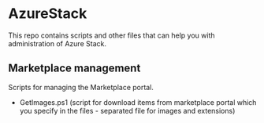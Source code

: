 # AzureStack
This repo contains scripts and other files that can help you with administration of Azure Stack.

## Marketplace management
Scripts for managing the Marketplace portal.
- GetImages.ps1 (script for download items from marketplace portal which you specify in the files - separated file for images and extensions)

